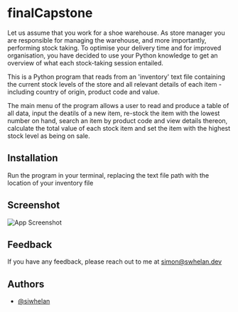 
# finalCapstone

Let us assume that you work for a shoe warehouse. As store manager you are responsible for managing the warehouse, and more importantly, performing stock
taking. To optimise your delivery time and for improved organisation, you have decided to use your Python knowledge to get an overview of what each stock-taking session entailed.

This is a Python program that reads from an 'inventory' text file containing the current stock levels of the store and all relevant details of each item - including country of origin, product code and value.

The main menu of the program allows a user to read and produce a table of all data, input the deatils of a new item, re-stock the item with the lowest number on hand, search an item by product code and view details thereon, calculate the total value of each stock item and set the item with the highest stock level as being on sale.

## Installation

Run the program in your terminal, replacing the text file path with the location of your inventory file

## Screenshot

![App Screenshot](https://uc68793af7ff09e156d295e04d2f.previews.dropboxusercontent.com/p/thumb/ABxu0jlGE3hMPjCV2PxiaT7fvGZ6BkHKtUx-lwoJbl4qPRpLQsDnxg2aTKtQWPxCpT_Vy2iaGEWqk66YzTlL8Lt-3gRW3QfB45vdu-Lb7MAtvC3yMdfK-7llylM4z0KnU2a7B2bKb9uMdmuJXf9gXfNAIn0997j_EdMl2ES2B9r1tYr5PpOmFPcyZeZb8UgtztnjAXOB-C7VATspHRvJaJpM4mUxTXwHbA2wc_DSHKDsLQ6aIXYaK002FwwgFTy_5l2ZArzcpF4-URmxNGv-_epeJyBQ7YCTtkGJNX8d18f3ElfDAY5QBU9Y2wE_Oq54E1vNV0PBmB3gvzMV58Mi-b5_JHuPo0tpdtcCqu0hoqFiKDFSiq_9_NkRmpvylEcuvFD2P_9KYblPxzED4WWwFYDYmIOMP4V3WKyXMN574GzQ8g/p.jpeg)

## Feedback

If you have any feedback, please reach out to me at simon@swhelan.dev

## Authors

- [@siwhelan](https://github.com/siwhelan)

